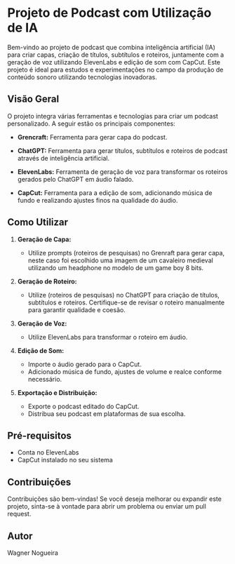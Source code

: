 # Projeto de Podcast com Utilização de IA

Bem-vindo ao projeto de podcast que combina inteligência artificial (IA) para criar capas, criação de títulos, subtítulos e roteiros, juntamente com a geração de voz utilizando ElevenLabs e edição de som com CapCut. Este projeto é ideal para estudos e experimentações no campo da produção de conteúdo sonoro utilizando tecnologias inovadoras.

## Visão Geral

O projeto integra várias ferramentas e tecnologias para criar um podcast personalizado. A seguir estão os principais componentes:

- **Grencraft:** Ferramenta para gerar capa do podcast.

- **ChatGPT:** Ferramenta para gerar títulos, subtítulos e roteiros de podcast através de inteligência artificial.

- **ElevenLabs:** Ferramenta de geração de voz para transformar os roteiros gerados pelo ChatGPT em áudio falado.

- **CapCut:** Ferramenta para a edição de som, adicionando música de fundo e realizando ajustes finos na qualidade do áudio.

## Como Utilizar

1. **Geração de Capa:**
    - Utilize prompts (roteiros de pesquisas) no Grenraft para gerar capa, neste caso foi escolhido uma imagem de um cavaleiro medieval utilizando um headphone no modelo de um game boy 8 bits.

2. **Geração de Roteiro:**
   - Utilize (roteiros de pesquisas) no ChatGPT para criação de títulos, subtítulos e roteiros. Certifique-se de revisar o roteiro manualmente para garantir qualidade e coesão.

3. **Geração de Voz:**
   - Utilize ElevenLabs para transformar o roteiro em áudio. 

4. **Edição de Som:**
   - Importe o áudio gerado para o CapCut.
   - Adicionado música de fundo, ajustes de volume e realce conforme necessário.

5. **Exportação e Distribuição:**
   - Exporte o podcast editado do CapCut.
   - Distribua seu podcast em plataformas de sua escolha.

## Pré-requisitos

- Conta no ElevenLabs
- CapCut instalado no seu sistema

## Contribuições

Contribuições são bem-vindas! Se você deseja melhorar ou expandir este projeto, sinta-se à vontade para abrir um problema ou enviar um pull request.

## Autor

Wagner Nogueira
